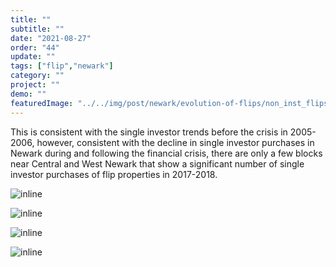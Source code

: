 ```yaml
---
title: "" 
subtitle: ""
date: "2021-08-27"
order: "44"
update: ""
tags: ["flip","newark"]
category: ""
project: ""
demo: ""
featuredImage: "../../img/post/newark/evolution-of-flips/non_inst_flips_morans_05_06.png"
---
```


This is consistent with the single investor trends before the crisis in 2005-2006, however, consistent with the decline in single investor purchases in Newark during and following the financial crisis, there are only a few blocks near Central and West Newark that show a significant number of single investor purchases of flip properties in 2017-2018.  

![inline]("/../../img/post/newark/evolution-of-flips/inst_flip_morans_05_06.png")

![inline]("/../../img/post/newark/evolution-of-flips/non_inst_flip_newark_morans_legend.png")

![inline]("/../../img/post/newark/evolution-of-flips/non_inst_flip_morans_17_18.png")

![inline]("/../../img/post/newark/evolution-of-flips/non_inst_flip_newark_morans_legend.png")
